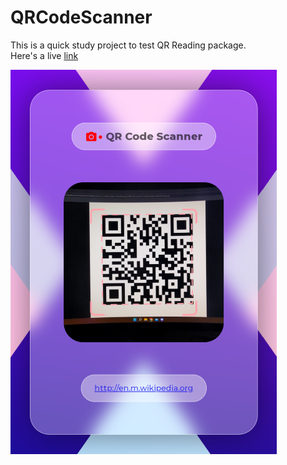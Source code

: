 # QRCodeScanner

This is a quick study project to test QR Reading package.  
Here's a live [link](https://scantheqr.vercel.app)

![plot](./qr.png)
